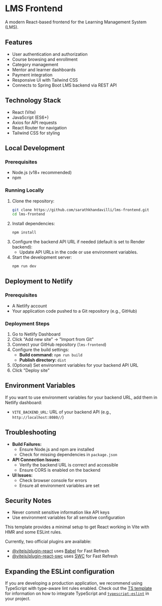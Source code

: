 # LMS Frontend

A modern React-based frontend for the Learning Management System (LMS).

## Features

- User authentication and authorization
- Course browsing and enrollment
- Category management
- Mentor and learner dashboards
- Payment integration
- Responsive UI with Tailwind CSS
- Connects to Spring Boot LMS backend via REST API

## Technology Stack

- React (Vite)
- JavaScript (ES6+)
- Axios for API requests
- React Router for navigation
- Tailwind CSS for styling

## Local Development

### Prerequisites

- Node.js (v18+ recommended)
- npm

### Running Locally

1. Clone the repository:
	```bash
	git clone https://github.com/sarathkhandavilli/lms-frontend.git
	cd lms-frontend
	```
2. Install dependencies:
	```bash
	npm install
	```
3. Configure the backend API URL if needed (default is set to Render backend):
	- Update API URLs in the code or use environment variables.
4. Start the development server:
	```bash
	npm run dev
	```

## Deployment to Netlify

### Prerequisites

- A Netlify account
- Your application code pushed to a Git repository (e.g., GitHub)

### Deployment Steps

1. Go to Netlify Dashboard
2. Click "Add new site" → "Import from Git"
3. Connect your GitHub repository (`lms-frontend`)
4. Configure the build settings:
	- **Build command:** `npm run build`
	- **Publish directory:** `dist`
5. (Optional) Set environment variables for your backend API URL
6. Click "Deploy site"

## Environment Variables

If you want to use environment variables for your backend URL, add them in Netlify dashboard:

- `VITE_BACKEND_URL`: URL of your backend API (e.g., `http://localhost:8080//`)

## Troubleshooting

- **Build Failures:**
  - Ensure Node.js and npm are installed
  - Check for missing dependencies in `package.json`
- **API Connection Issues:**
  - Verify the backend URL is correct and accessible
  - Ensure CORS is enabled on the backend
- **UI Issues:**
  - Check browser console for errors
  - Ensure all environment variables are set

## Security Notes

- Never commit sensitive information like API keys
- Use environment variables for all sensitive configuration

This template provides a minimal setup to get React working in Vite with HMR and some ESLint rules.

Currently, two official plugins are available:

- [@vitejs/plugin-react](https://github.com/vitejs/vite-plugin-react/blob/main/packages/plugin-react) uses [Babel](https://babeljs.io/) for Fast Refresh
- [@vitejs/plugin-react-swc](https://github.com/vitejs/vite-plugin-react/blob/main/packages/plugin-react-swc) uses [SWC](https://swc.rs/) for Fast Refresh

## Expanding the ESLint configuration

If you are developing a production application, we recommend using TypeScript with type-aware lint rules enabled. Check out the [TS template](https://github.com/vitejs/vite/tree/main/packages/create-vite/template-react-ts) for information on how to integrate TypeScript and [`typescript-eslint`](https://typescript-eslint.io) in your project.
